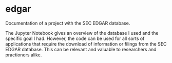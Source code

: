 # edgar
Documentation of a project with the SEC EDGAR database.

The Jupyter Notebook gives an overview of the database I used and the specific goal I had. However, the code can be used for all sorts of applications that require the download of information or filings from the SEC EDGAR database. This can be relevant and valuable to researchers and practioners alike. 
